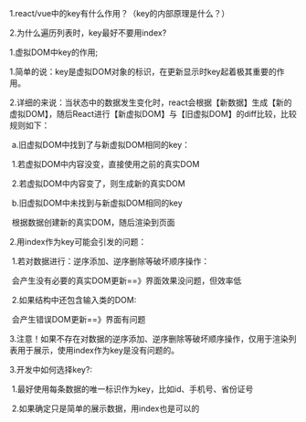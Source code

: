 1.react/vue中的key有什么作用？（key的内部原理是什么？）

2.为什么遍历列表时，key最好不要用index?



1.虚拟DOM中key的作用;

​	1.简单的说：key是虚拟DOM对象的标识，在更新显示时key起着极其重要的作用。

​	2.详细的来说：当状态中的数据发生变化时，react会根据【新数据】生成【新的虚拟DOM】，随后React进行【新虚拟DOM】与【旧虚拟DOM】的diff比较，比较规则如下：

​		a.旧虚拟DOM中找到了与新虚拟DOM相同的key：

​			1.若虚拟DOM中内容没变，直接使用之前的真实DOM

​			2.若虚拟DOM中内容变了，则生成新的真实DOM

​		b.旧虚拟DOM中未找到与新虚拟DOM相同的key

​			根据数据创建新的真实DOM，随后渲染到页面

2.用index作为key可能会引发的问题：

​		1.若对数据进行：逆序添加、逆序删除等破坏顺序操作：

​			会产生没有必要的真实DOM更新==》界面效果没问题，但效率低

​		2.如果结构中还包含输入类的DOM:

​			会产生错误DOM更新==》界面有问题

​		3.注意！如果不存在对数据的逆序添加、逆序删除等破坏顺序操作，仅用于渲染列表用于展示，使用index作为key是没有问题的。

3.开发中如何选择key?:

​			1.最好使用每条数据的唯一标识作为key，比如id、手机号、省份证号

​			2.如果确定只是简单的展示数据，用index也是可以的